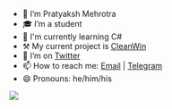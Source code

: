 - 🔭 I’m Pratyaksh Mehrotra
- 🎓 I’m a student
- 🌱 I'm currently learning C#
- ⚒  My current project is [CleanWin](https://github.com/pratyakshm/CleanWin)
- 🦆 I’m on [Twitter](https://twitter.com/yopratyaksh)
- 📫 How to reach me: [Email](mailto:pratyakshm@protonmail.com) | [Telegram](https://t.me/yopratyaksh)
- 😄 Pronouns: he/him/his

<a href="https://bit.ly/2PR9PRp"><img align="center" src="https://github-readme-stats.vercel.app/api?username=pratyakshm&count_private=true&include_all_commits=true&show_icons=true&bg_color=30,141E30,243B55&title_color=fff&text_color=fff"/></a>
